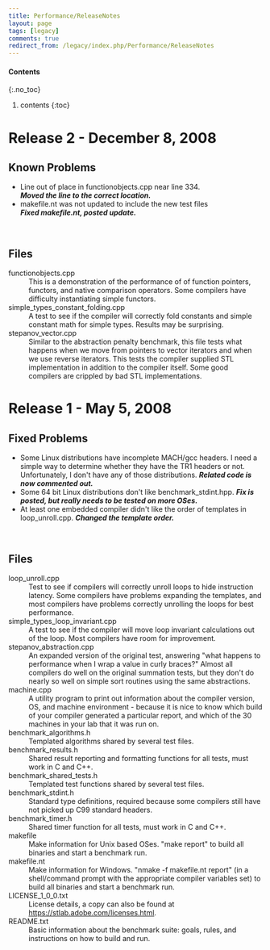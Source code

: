 ```yaml
---
title: Performance/ReleaseNotes
layout: page
tags: [legacy]
comments: true
redirect_from: /legacy/index.php/Performance/ReleaseNotes
---
```

#### Contents
{:.no_toc}
1. contents
{:toc}

# Release 2 - December 8, 2008

## Known Problems
<ul>

<li>Line out of place in functionobjects.cpp near line 334.<br>
<i><b>Moved the line to the correct location.</b></i>
</li>

<li>makefile.nt was not updated to include the new test files<br>
<i><b>Fixed makefile.nt, posted update.</b></i>
</li>

</ul>
<br>

## Files

<dl>

<dt>functionobjects.cpp</dt>
<dd>
This is a demonstration of the performance of of function pointers, functors, and native comparison operators.  Some compilers have difficulty instantiating simple functors.
</dd>
<dt>simple_types_constant_folding.cpp</dt>
<dd>
A test to see if the compiler will correctly fold constants and simple constant math for simple types.  Results may be surprising.
</dd>
<dt>stepanov_vector.cpp</dt>
<dd>
Similar to the abstraction penalty benchmark, this file tests what happens when we move from pointers to vector iterators and when we use reverse iterators.  This tests the compiler supplied STL implementation in addition to the compiler itself.  Some good compilers are crippled by bad STL implementations.
</dd>





</dl>



# Release 1 - May 5, 2008

## Fixed Problems
<ul>
<li>Some Linux distributions have incomplete MACH/gcc headers.  I need a simple way to determine whether they have the TR1 headers or not.  Unfortunately, I don't have any of those distributions.
<i><b>Related code is now commented out.</b></i>
</li>

<li>Some 64 bit Linux distributions don't like benchmark_stdint.hpp.
<i><b>Fix is posted, but really needs to be tested on more OSes.</b></i>
</li>

<li>At least one embedded compiler didn't like the order of templates in loop_unroll.cpp.
<i><b>Changed the template order.</b></i>
</li>

</ul>
<br>

<h2>Files</h2>

<dl>

<dt>loop_unroll.cpp</dt>
<dd>
Test to see if compilers will correctly unroll loops to hide instruction latency.  Some compilers have problems expanding the templates, and most compilers have problems correctly unrolling the loops for best performance.
</dd>
<dt>simple_types_loop_invariant.cpp</dt>
<dd>
A test to see if the compiler will move loop invariant calculations out of the loop.  Most compilers have room for improvement.
</dd>
<dt>stepanov_abstraction.cpp</dt>
<dd>
An expanded version of the original test, answering "what happens to performance when I wrap a value in curly braces?"  Almost all compilers do well on the original summation tests, but they don't do nearly so well on simple sort routines using the same abstractions.
</dd>



<dt>machine.cpp</dt>
<dd>
A utility program to print out information about the compiler version, OS, and machine environment - because it is nice to know which build of your compiler generated a particular report, and which of the 30 machines in your lab that it was run on.
</dd>



<dt>benchmark_algorithms.h</dt>
<dd>
Templated algorithms shared by several test files.
</dd>
<dt>benchmark_results.h</dt>
<dd>
Shared result reporting and formatting functions for all tests, must work in C and C++.
</dd>
<dt>benchmark_shared_tests.h</dt>
<dd>
Templated test functions shared by several test files.
</dd>
<dt>benchmark_stdint.h</dt>
<dd>
Standard type definitions, required because some compilers still have not picked up C99 standard headers.
</dd>
<dt>benchmark_timer.h</dt>
<dd>
Shared timer function for all tests, must work in C and C++.
</dd>


<dt>makefile</dt>
<dd>
Make information for Unix based OSes.  "make report" to build all binaries and start a benchmark run.
</dd>
<dt>makefile.nt</dt>
<dd>
Make information for Windows.  "nmake -f makefile.nt report" (in a shell/command prompt with the appropriate compiler variables set) to build all binaries and start a benchmark run.
</dd>


<dt>LICENSE_1_0_0.txt</dt>
<dd>
License details, a copy can also be found at <a href='https://stlab.adobe.com/licenses.html'>https://stlab.adobe.com/licenses.html</a>.
</dd>
<dt>README.txt</dt>
<dd>
Basic information about the benchmark suite: goals, rules, and instructions on how to build and run.
</dd>


</dl>
